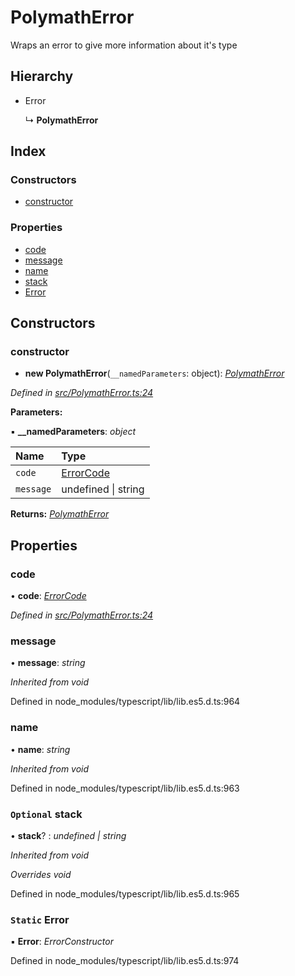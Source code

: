 # PolymathError

Wraps an error to give more information about it's type

## Hierarchy

* Error

  ↳ **PolymathError**

## Index

### Constructors

* [constructor]()

### Properties

* [code]()
* [message]()
* [name]()
* [stack]()
* [Error]()

## Constructors

### constructor

+ **new PolymathError**\(`__namedParameters`: object\): [_PolymathError_]()

_Defined in_ [_src/PolymathError.ts:24_](https://github.com/PolymathNetwork/polymath-sdk/blob/550676f/src/PolymathError.ts#L24)

**Parameters:**

▪ **\_\_namedParameters**: _object_

| Name | Type |
| :--- | :--- |
| `code` | [ErrorCode]() |
| `message` | undefined \| string |

**Returns:** [_PolymathError_]()

## Properties

### code

• **code**: [_ErrorCode_]()

_Defined in_ [_src/PolymathError.ts:24_](https://github.com/PolymathNetwork/polymath-sdk/blob/550676f/src/PolymathError.ts#L24)

### message

• **message**: _string_

_Inherited from void_

Defined in node\_modules/typescript/lib/lib.es5.d.ts:964

### name

• **name**: _string_

_Inherited from void_

Defined in node\_modules/typescript/lib/lib.es5.d.ts:963

### `Optional` stack

• **stack**? : _undefined \| string_

_Inherited from void_

_Overrides void_

Defined in node\_modules/typescript/lib/lib.es5.d.ts:965

### `Static` Error

▪ **Error**: _ErrorConstructor_

Defined in node\_modules/typescript/lib/lib.es5.d.ts:974

